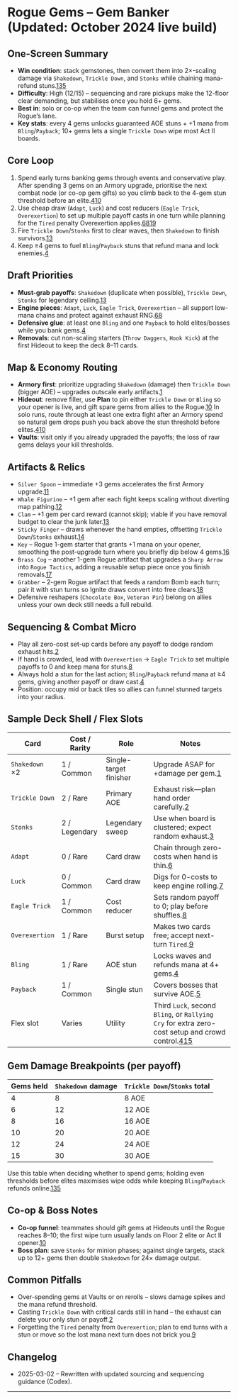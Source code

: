 # Rogue Gems – Gem Banker (Updated: October 2024 live build)

## One-Screen Summary
- **Win condition**: stack gemstones, then convert them into 2×-scaling damage via `Shakedown`, `Trickle Down`, and `Stonks` while chaining mana-refund stuns.[1][2][3][4][5]
- **Difficulty**: High (12/15) – sequencing and rare pickups make the 12-floor clear demanding, but stabilises once you hold 6+ gems.
- **Best in**: solo or co-op when the team can funnel gems and protect the Rogue’s lane.
- **Key stats**: every 4 gems unlocks guaranteed AOE stuns + +1 mana from `Bling`/`Payback`; 10+ gems lets a single `Trickle Down` wipe most Act II boards.

## Core Loop
1. Spend early turns banking gems through events and conservative play. After spending 3 gems on an Armory upgrade, prioritise the next combat node (or co-op gem gifts) so you climb back to the 4-gem stun threshold before an elite.[4][5][10]
2. Use cheap draw (`Adapt`, `Luck`) and cost reducers (`Eagle Trick`, `Overexertion`) to set up multiple payoff casts in one turn while planning for the `Tired` penalty Overexertion applies.[6][7][8][9][19]
3. Fire `Trickle Down`/`Stonks` first to clear waves, then `Shakedown` to finish survivors.[1][2][3]
4. Keep ≥4 gems to fuel `Bling`/`Payback` stuns that refund mana and lock enemies.[4][5]

## Draft Priorities
- **Must-grab payoffs**: `Shakedown` (duplicate when possible), `Trickle Down`, `Stonks` for legendary ceiling.[1][2][3]
- **Engine pieces**: `Adapt`, `Luck`, `Eagle Trick`, `Overexertion` – all support low-mana chains and protect against exhaust RNG.[6][7][8][9]
- **Defensive glue**: at least one `Bling` and one `Payback` to hold elites/bosses while you bank gems.[4][5]
- **Removals**: cut non-scaling starters (`Throw Daggers`, `Hook Kick`) at the first Hideout to keep the deck 8–11 cards.

## Map & Economy Routing
- **Armory first**: prioritize upgrading `Shakedown` (damage) then `Trickle Down` (bigger AOE) – upgrades outscale early artifacts.[1][2]
- **Hideout**: remove filler, use **Plan** to pin either `Trickle Down` or `Bling` so your opener is live, and gift spare gems from allies to the Rogue.[10]
  In solo runs, route through at least one extra fight after an Armory spend so natural gem drops push you back above the stun threshold before elites.[4][5][10]
- **Vaults**: visit only if you already upgraded the payoffs; the loss of raw gems delays your kill thresholds.

## Artifacts & Relics
- `Silver Spoon` – immediate +3 gems accelerates the first Armory upgrade.[11]
- `Whale Figurine` – +1 gem after each fight keeps scaling without diverting map pathing.[12]
- `Clam` – +1 gem per card reward (cannot skip); viable if you have removal budget to clear the junk later.[13]
- `Sticky Finger` – draws whenever the hand empties, offsetting `Trickle Down`/`Stonks` exhaust.[14]
- `Key` – Rogue 1-gem starter that grants +1 mana on your opener, smoothing the post-upgrade turn where you briefly dip below 4 gems.[16]
- `Brass Cog` – another 1-gem Rogue artifact that upgrades a `Sharp Arrow` into `Rogue Tactics`, adding a reusable setup piece once you finish removals.[17]
- `Grabber` – 2-gem Rogue artifact that feeds a random Bomb each turn; pair it with stun turns so Ignite draws convert into free clears.[18]
- Defensive reshapers (`Chocolate Box`, `Veteran Pin`) belong on allies unless your own deck still needs a full rebuild.

## Sequencing & Combat Micro
- Play all zero-cost set-up cards before any payoff to dodge random exhaust hits.[2][3]
- If hand is crowded, lead with `Overexertion` → `Eagle Trick` to set multiple payoffs to 0 and keep mana for stuns.[8][9]
- Always hold a stun for the last action; `Bling`/`Payback` refund mana at ≥4 gems, giving another payoff or draw cast.[4][5]
- Position: occupy mid or back tiles so allies can funnel stunned targets into your radius.

## Sample Deck Shell / Flex Slots
| Card | Cost / Rarity | Role | Notes |
| --- | --- | --- | --- |
| `Shakedown` ×2 | 1 / Common | Single-target finisher | Upgrade ASAP for +damage per gem.[1] |
| `Trickle Down` | 2 / Rare | Primary AOE | Exhaust risk—plan hand order carefully.[2] |
| `Stonks` | 2 / Legendary | Legendary sweep | Use when board is clustered; expect random exhaust.[3] |
| `Adapt` | 0 / Rare | Card draw | Chain through zero-costs when hand is thin.[6] |
| `Luck` | 0 / Common | Card draw | Digs for 0-costs to keep engine rolling.[7] |
| `Eagle Trick` | 1 / Common | Cost reducer | Sets random payoff to 0; play before shuffles.[8] |
| `Overexertion` | 1 / Rare | Burst setup | Makes two cards free; accept next-turn `Tired`.[9][19] |
| `Bling` | 1 / Rare | AOE stun | Locks waves and refunds mana at 4+ gems.[4] |
| `Payback` | 1 / Common | Single stun | Covers bosses that survive AOE.[5] |
| Flex slot | Varies | Utility | Third `Luck`, second `Bling`, or `Rallying Cry` for extra zero-cost setup and crowd control.[4][7][15] |

## Gem Damage Breakpoints (per payoff)
| Gems held | `Shakedown` damage | `Trickle Down`/`Stonks` total |
| --- | --- | --- |
| 4 | 8 | 8 AOE |
| 6 | 12 | 12 AOE |
| 8 | 16 | 16 AOE |
| 10 | 20 | 20 AOE |
| 12 | 24 | 24 AOE |
| 15 | 30 | 30 AOE |

Use this table when deciding whether to spend gems; holding even thresholds before elites maximises wipe odds while keeping `Bling`/`Payback` refunds online.[1][2][3][4][5]

## Co-op & Boss Notes
- **Co-op funnel**: teammates should gift gems at Hideouts until the Rogue reaches 8–10; the first wipe turn usually lands on Floor 2 elite or Act II opener.[10]
- **Boss plan**: save `Stonks` for minion phases; against single targets, stack up to 12+ gems then double `Shakedown` for 24× damage output.

## Common Pitfalls
- Over-spending gems at Vaults or on rerolls – slows damage spikes and the mana refund threshold.
- Casting `Trickle Down` with critical cards still in hand – the exhaust can delete your only stun or payoff.[2]
- Forgetting the `Tired` penalty from `Overexertion`; plan to end turns with a stun or move so the lost mana next turn does not brick you.[9]

## Changelog
- 2025-03-02 – Rewritten with updated sourcing and sequencing guidance (Codex).

---

[1]: https://hellcard.fandom.com/wiki/Shakedown "Shakedown | Hellcard Wiki"
[2]: https://hellcard.fandom.com/wiki/Trickle_Down "Trickle Down | Hellcard Wiki"
[3]: https://hellcard.fandom.com/wiki/Stonks "Stonks | Hellcard Wiki"
[4]: https://hellcard.fandom.com/wiki/Bling "Bling | Hellcard Wiki"
[5]: https://hellcard.fandom.com/wiki/Payback "Payback | Hellcard Wiki"
[6]: https://hellcard.fandom.com/wiki/Adapt "Adapt | Hellcard Wiki"
[7]: https://hellcard.fandom.com/wiki/Luck "Luck | Hellcard Wiki"
[8]: https://hellcard.fandom.com/wiki/Eagle_Trick "Eagle Trick | Hellcard Wiki"
[9]: https://hellcard.fandom.com/wiki/Overexertion "Overexertion | Hellcard Wiki"
[10]: https://hellcard.fandom.com/wiki/Locations "Locations | Hellcard Wiki"
[11]: https://hellcard.fandom.com/wiki/Silver_Spoon "Silver Spoon | Hellcard Wiki"
[12]: https://hellcard.fandom.com/wiki/Whale_Figurine "Whale Figurine | Hellcard Wiki"
[13]: https://hellcard.fandom.com/wiki/Clam "Clam | Hellcard Wiki"
[14]: https://hellcard.fandom.com/wiki/Sticky_Finger "Sticky Finger | Hellcard Wiki"
[15]: https://hellcard.fandom.com/wiki/Rallying_Cry "Rallying Cry | Hellcard Wiki"
[16]: https://hellcard.fandom.com/wiki/Key "Key | Hellcard Wiki"
[17]: https://hellcard.fandom.com/wiki/Brass_Cog "Brass Cog | Hellcard Wiki"
[18]: https://hellcard.fandom.com/wiki/Grabber "Grabber | Hellcard Wiki"
[19]: https://hellcard.fandom.com/wiki/Effects#Tired "Tired | Hellcard Wiki"
